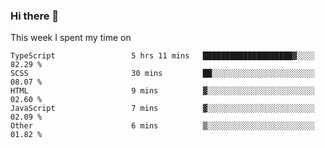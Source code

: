 ### Hi there 👋

<!--
**qiruohan/qiruohan** is a ✨ _special_ ✨ repository because its `README.md` (this file) appears on your GitHub profile.

Here are some ideas to get you started:

- 🔭 I’m currently working on ...
- 🌱 I’m currently learning ...
- 👯 I’m looking to collaborate on ...
- 🤔 I’m looking for help with ...
- 💬 Ask me about ...
- 📫 How to reach me: ...
- 😄 Pronouns: ...
- ⚡ Fun fact: ...
-->

This week I spent my time on 
<!--START_SECTION:waka-->

```text
TypeScript                 5 hrs 11 mins   ████████████████████▓░░░░   82.29 %
SCSS                       30 mins         ██░░░░░░░░░░░░░░░░░░░░░░░   08.07 %
HTML                       9 mins          ▓░░░░░░░░░░░░░░░░░░░░░░░░   02.60 %
JavaScript                 7 mins          ▓░░░░░░░░░░░░░░░░░░░░░░░░   02.09 %
Other                      6 mins          ▒░░░░░░░░░░░░░░░░░░░░░░░░   01.82 %
```

<!--END_SECTION:waka-->
